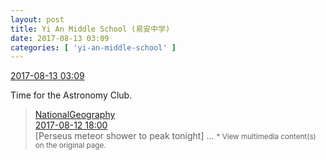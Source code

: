 ```yaml
---
layout: post
title: Yi An Middle School (易安中学)
date: 2017-08-13 03:09
categories: [ 'yi-an-middle-school' ]
---
```


<div class="weibo-info">
  <a href="http://weibo.com/6074218720/FgPHwcAKT">2017-08-13 03:09</a>
</div>

Time for the Astronomy Club.

<!-- more -->

> <div class="weibo-post-name">
>   <a href="http://weibo.com/geochannel">NationalGeography</a>
> </div>
> <div class="weibo-info">
>   <a href="http://weibo.com/1644225642/FgM6w5BLF">2017-08-12 18:00</a>
> </div>
> [Perseus meteor shower to peak tonight] …  
> <small>* View multimedia content(s) on the original page.</small>
